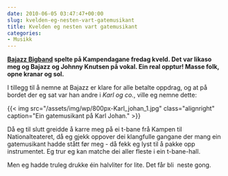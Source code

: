 ```yaml
---
date: 2010-06-05 03:47:47+00:00
slug: kvelden-eg-nesten-vart-gatemusikant
title: Kvelden eg nesten vart gatemusikant
categories:
- Musikk
---
```


**[Bajazz Bigband](http://www.bajazz-bigband.com/) spelte på Kampendagane fredag kveld. Det var likaso meg og Bajazz og Johnny Knutsen på vokal. Ein real opptur! Masse folk, opne kranar og sol.**

<!--more-->

I tillegg til å nemne at Bajazz er klare for alle betalte oppdrag, og at på bordet der eg sat var han andre i _Karl og co._, ville eg nemne dette:

{{< img src="/assets/img/wp/800px-Karl_johan_1.jpg" class="alignright" caption="Ein gatemusikant på Karl Johan." >}}

Då eg til slutt greidde å karre meg på ei t-bane frå Kampen til Nationalteateret, då eg gjekk oppover dei klangfulle gangane der mang ein gatemusikant hadde stått før meg - då fekk eg lyst til å pakke opp instrumentet. Eg trur eg kan matche dei aller fleste i ein t-bane-hall.

Men eg hadde truleg drukke éin halvliter for lite. Det får bli  neste gong.
